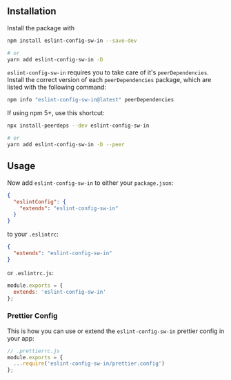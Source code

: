 ## Installation

Install the package with

```sh
npm install eslint-config-sw-in --save-dev

# or
yarn add eslint-config-sw-in -D
```

`eslint-config-sw-in` requires you to take care of it's `peerDependencies`.
Install the correct version of each `peerDependencies` package, which are listed
with the following command:

```sh
npm info "eslint-config-sw-in@latest" peerDependencies
```

If using npm 5+, use this shortcut:

```sh
npx install-peerdeps --dev eslint-config-sw-in

# or
yarn add eslint-config-sw-in -D --peer
```

## Usage

Now add `eslint-config-sw-in` to either your `package.json`:

```json
{
  "eslintConfig": {
    "extends": "eslint-config-sw-in"
  }
}
```

to your `.eslintrc`:

```json
{
  "extends": "eslint-config-sw-in"
}
```

or `.eslintrc.js`:

```js
module.exports = {
  extends: 'eslint-config-sw-in'
};
```

### Prettier Config

This is how you can use or extend the `eslint-config-sw-in` prettier config in your
app:

```js
// .prettierrc.js
module.exports = {
  ...require('eslint-config-sw-in/prettier.config')
};
```
